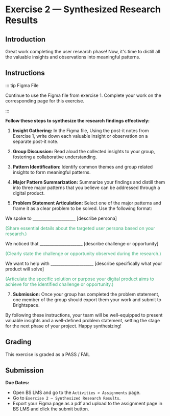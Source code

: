 # Exercise 2 — Synthesized Research Results

## Introduction

Great work completing the user research phase! Now, it's time to distill all the valuable insights and observations into meaningful patterns.

## Instructions

::: tip Figma File

Continue to use the Figma file from exercise 1.
Complete your work on the corresponding page for this exercise.

:::

**Follow these steps to synthesize the research findings effectively:**

1. **Insight Gathering:** In the Figma file, Using the post-it notes from Exercise 1, write down each valuable insight or observation on a separate post-it note.

2. **Group Discussion:** Read aloud the collected insights to your group, fostering a collaborative understanding.

3. **Pattern Identification:** Identify common themes and group related insights to form meaningful patterns.

4. **Major Pattern Summarization:** Summarize your findings and distill them into three major patterns that you believe can be addressed through a digital product.

5. **Problem Statement Articulation:** Select one of the major patterns and frame it as a clear problem to be solved. Use the following format:

<!-- prettier-ignore -->
We spoke to _____________________ [describe persona]

<span style="color:#3eaf7c; font-size: 14px;">(Share essential details about the targeted user persona based on your research.)</span>

<!-- prettier-ignore -->
We noticed that _____________________ [describe challenge or opportunity]

<span style="color:#3eaf7c; font-size: 14px;">(Clearly state the challenge or opportunity observed during the research.)</span>

<!-- prettier-ignore -->
We want to help with _____________________ [describe specifically what your product will solve]

<span style="color:#3eaf7c; font-size: 14px;">(Articulate the specific solution or purpose your digital product aims to achieve for the identified challenge or opportunity.)</span>

7.  **Submission:** Once your group has completed the problem statement, one member of the group should export them your work and submit to Brightspace.

By following these instructions, your team will be well-equipped to present valuable insights and a well-defined problem statement, setting the stage for the next phase of your project. Happy synthesizing!

## Grading

This exercise is graded as a PASS / FAIL

## Submission

**Due Dates:**

<Badge text="Both Sections: Sunday September 17th @11:59pm" />

- Open BS LMS and go to the `Activities > Assignments` page.
- Go to `Exercise 2 — Synthesized Research Results`.
- Export your Figma page as a pdf and upload to the assignment page in BS LMS and click the submit button.
